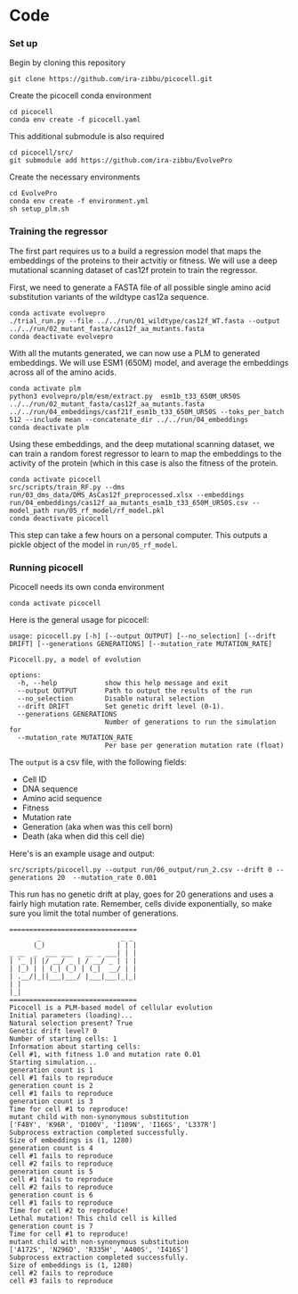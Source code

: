 # Code

### Set up

Begin by cloning this repository

```
git clone https://github.com/ira-zibbu/picocell.git
```

Create the picocell conda environment

```
cd picocell
conda env create -f picocell.yaml
```

This additional submodule is also required

```
cd picocell/src/
git submodule add https://github.com/ira-zibbu/EvolvePro
```

Create the necessary environments

```
cd EvolvePro
conda env create -f environment.yml
sh setup_plm.sh
```

### Training the regressor

The first part requires us to a build a regression model that maps the embeddings of the proteins to their actvitiy or fitness. We will use a deep mutational scanning dataset of cas12f protein to train the regressor.

First, we need to generate a FASTA file of all possible single amino acid substitution variants of the wildtype cas12a sequence. 

```
conda activate evolvepro
./trial_run.py --file ../../run/01_wildtype/cas12f_WT.fasta --output ../../run/02_mutant_fasta/cas12f_aa_mutants.fasta
conda deactivate evolvepro
```

With all the mutants generated, we can now use a PLM to generated embeddings. We will use ESM1 (650M) model, and average the embeddings across all of the amino acids.

```
conda activate plm
python3 evolvepro/plm/esm/extract.py  esm1b_t33_650M_UR50S ../../run/02_mutant_fasta/cas12f_aa_mutants.fasta  ../../run/04_embeddings/casf21f_esm1b_t33_650M_UR50S --toks_per_batch 512 --include mean --concatenate_dir ../../run/04_embeddings
conda deactivate plm
```

Using these embeddings, and the deep mutational scanning dataset, we can train a random forest regressor to learn to map the embeddings to the activity of the protein (which in this case is also the fitness of the protein.

```
conda activate picocell
src/scripts/train_RF.py --dms run/03_dms_data/DMS_AsCas12f_preprocessed.xlsx --embeddings run/04_embeddings/cas12f_aa_mutants_esm1b_t33_650M_UR50S.csv --model_path run/05_rf_model/rf_model.pkl 
conda deactivate picocell
```

This step can take a few hours on a personal computer. This outputs a pickle object of the model in `run/05_rf_model`. 

### Running picocell

Picocell needs its own conda environment

```
conda activate picocell
```

Here is the general usage for picocell:

```
usage: picocell.py [-h] [--output OUTPUT] [--no_selection] [--drift DRIFT] [--generations GENERATIONS] [--mutation_rate MUTATION_RATE]

Picocell.py, a model of evolution

options:
  -h, --help            show this help message and exit
  --output OUTPUT       Path to output the results of the run
  --no_selection        Disable natural selection
  --drift DRIFT         Set genetic drift level (0-1).
  --generations GENERATIONS
                        Number of generations to run the simulation for
  --mutation_rate MUTATION_RATE
                        Per base per generation mutation rate (float)
```

The `output` is a csv file, with the following fields:

- Cell ID
- DNA sequence
- Amino acid sequence
- Fitness
- Mutation rate
- Generation (aka when was this cell born)
- Death (aka when did this cell die)

Here's is an example usage and output:

```
src/scripts/picocell.py --output run/06_output/run_2.csv --drift 0 --generations 20  --mutation_rate 0.001
```

This run has no genetic drift at play, goes for 20 generations and uses a fairly high mutation rate. Remember, cells divide exponentially, so make sure you limit the total number of generations.

```
================================
       _                    _ _ 
      (_)                  | | |
_ __  _  ___ ___   __ _ ___| | |
| '_ || |/ __/ _ | / __/ _ | | |
| |_) | | (_| (_) | (_|  __/ | |
| .__/|_||___|___/ |___|___|_|_|
| |                             
|_|                             
================================
Picocell is a PLM-based model of cellular evolution
Initial parameters (loading)...
Natural selection present? True
Genetic drift level? 0
Number of starting cells: 1
Information about starting cells:
Cell #1, with fitness 1.0 and mutation rate 0.01
Starting simulation...
generation count is 1
cell #1 fails to reproduce
generation count is 2
cell #1 fails to reproduce
generation count is 3
Time for cell #1 to reproduce!
mutant child with non-synonymous substitution
['F48Y', 'K96R', 'D100V', 'I109N', 'I166S', 'L337R']
Subprocess extraction completed successfully.
Size of embeddings is (1, 1280)
generation count is 4
cell #1 fails to reproduce
cell #2 fails to reproduce
generation count is 5
cell #1 fails to reproduce
cell #2 fails to reproduce
generation count is 6
cell #1 fails to reproduce
Time for cell #2 to reproduce!
Lethal mutation! This child cell is killed
generation count is 7
Time for cell #1 to reproduce!
mutant child with non-synonymous substitution
['A172S', 'N296D', 'R335H', 'A400S', 'I416S']
Subprocess extraction completed successfully.
Size of embeddings is (1, 1280)
cell #2 fails to reproduce
cell #3 fails to reproduce
```





